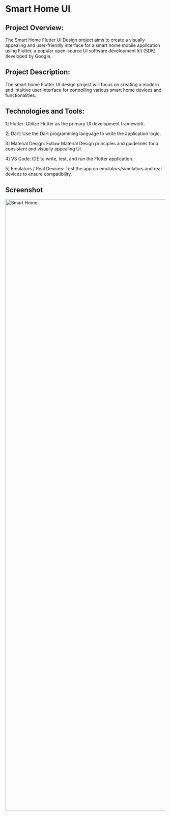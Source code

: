 
# Smart Home UI
## Project Overview:

The Smart Home Flutter UI Design project aims to create a visually appealing and user-friendly interface for a smart home mobile application using Flutter, a popular open-source UI software development kit (SDK) developed by Google.

## Project Description:

The smart home Flutter UI design project will focus on creating a modern and intuitive user interface for controlling various smart home devices and functionalities.

## Technologies and Tools:

1] Flutter: Utilize Flutter as the primary UI development framework.

2] Dart: Use the Dart programming language to write the application logic.

3] Material Design: Follow Material Design principles and guidelines for a consistent and visually appealing UI.

4] VS Code: IDE to write, test, and run the Flutter application.

5] Emulators / Real Devices: Test the app on emulators/simulators and real devices to ensure compatibility.

## Screenshot

<img width="1920" alt="Smart Home" src="https://github.com/perfecttushar/Flutter-Projects/assets/70326041/e423e716-db65-4cf7-ac3c-559e2c29529f">
